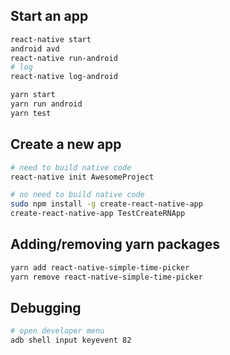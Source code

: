 ## Start an app
```bash
react-native start
android avd
react-native run-android
# log
react-native log-android
```

```bash
yarn start
yarn run android
yarn test
```

## Create a new app
```bash
# need to build native code
react-native init AwesomeProject

# no need to build native code
sudo npm install -g create-react-native-app
create-react-native-app TestCreateRNApp
```

## Adding/removing yarn packages
```bash
yarn add react-native-simple-time-picker
yarn remove react-native-simple-time-picker
```

## Debugging
```bash
# open developer menu
adb shell input keyevent 82
```